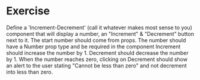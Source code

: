 # Exercise
Define a 'Increment-Decrement' (call it whatever makes most sense to you) component that will display a number, an "Increment" & "Decrement" button next to it.
The start number should come from props.
The number should have a Number prop type and be required in the component
Increment should increase the number by 1.
Decrement should decrease the number by 1.
When the number reaches zero, clicking on Decrement should show an alert to the user stating "Cannot be less than zero" and not decrement into less than zero.